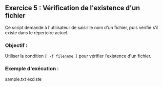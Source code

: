 ## Exercice 5 : Vérification de l'existence d'un fichier

Ce script demande à l'utilisateur de saisir le nom d'un fichier, puis vérifie s'il existe dans le répertoire actuel.

### Objectif :
Utiliser la condition `[ -f filename ]` pour vérifier l'existence d'un fichier.

### Exemple d'exécution :
sample.txt exciste
